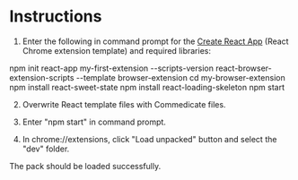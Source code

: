 # Instructions

1. Enter the following in command prompt for the [Create React App](https://github.com/facebook/create-react-app) (React Chrome extension template) and required libraries:

npm init react-app my-first-extension --scripts-version react-browser-extension-scripts --template browser-extension
cd my-browser-extension
npm install react-sweet-state
npm install react-loading-skeleton
npm start

2. Overwrite React template files with Commedicate files. 

3. Enter "npm start" in command prompt.

4. In chrome://extensions, click "Load unpacked" button and select the "dev" folder. 

The pack should be loaded successfully.